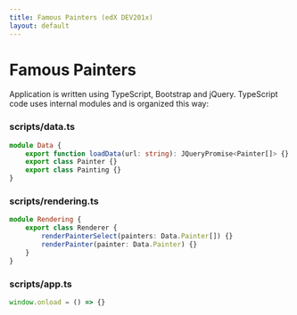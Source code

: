 ```yaml
---
title: Famous Painters (edX DEV201x)
layout: default
---
```


# Famous Painters

Application is written using TypeScript, Bootstrap and jQuery.
TypeScript code uses internal modules and is organized this way:

### scripts/data.ts

``` TypeScript
module Data {
    export function loadData(url: string): JQueryPromise<Painter[]> {}
    export class Painter {}
    export class Painting {}
}
```

### scripts/rendering.ts

``` TypeScript
module Rendering {
    export class Renderer {
        renderPainterSelect(painters: Data.Painter[]) {}
        renderPainter(painter: Data.Painter) {}
    }
}
```

### scripts/app.ts

``` TypeScript
window.onload = () => {}
```
